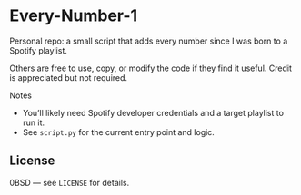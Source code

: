 # Every-Number-1

Personal repo: a small script that adds every number since I was born to a Spotify playlist.

Others are free to use, copy, or modify the code if they find it useful. Credit is appreciated but not required.

Notes
- You’ll likely need Spotify developer credentials and a target playlist to run it.
- See `script.py` for the current entry point and logic.

## License

0BSD — see `LICENSE` for details.
